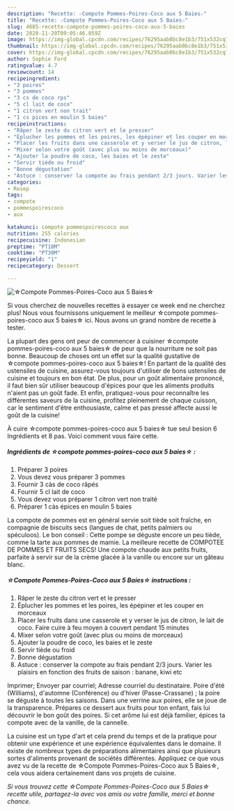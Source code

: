 ```yaml
---
description: "Recette: ☆Compote Pommes-Poires-Coco aux 5 Baies☆"
title: "Recette: ☆Compote Pommes-Poires-Coco aux 5 Baies☆"
slug: 4685-recette-compote-pommes-poires-coco-aux-5-baies
date: 2020-11-20T09:05:46.059Z
image: https://img-global.cpcdn.com/recipes/76295aab0bc8e1b3/751x532cq70/☆compote-pommes-poires-coco-aux-5-baies☆-photo-principale-de-la-recette.jpg
thumbnail: https://img-global.cpcdn.com/recipes/76295aab0bc8e1b3/751x532cq70/☆compote-pommes-poires-coco-aux-5-baies☆-photo-principale-de-la-recette.jpg
cover: https://img-global.cpcdn.com/recipes/76295aab0bc8e1b3/751x532cq70/☆compote-pommes-poires-coco-aux-5-baies☆-photo-principale-de-la-recette.jpg
author: Sophie Ford
ratingvalue: 4.7
reviewcount: 14
recipeingredient:
- "3 poires"
- "3 pommes"
- "3 cs de coco rps"
- "5 cl lait de coco"
- "1 citron vert non trait"
- "1 cs pices en moulin 5 baies"
recipeinstructions:
- "Râper le zeste du citron vert et le presser"
- "Éplucher les pommes et les poires, les épépiner et les couper en morceaux"
- "Placer les fruits dans une casserole et y verser le jus de citron, le lait de coco. Faire cuire à feu moyen à couvert pendant 15 minutes"
- "Mixer selon votre goût (avec plus ou moins de morceaux)"
- "Ajouter la poudre de coco, les baies et le zeste"
- "Servir tiède ou froid"
- "Bonne dégustation"
- "Astuce : conserver la compote au frais pendant 2/3 jours. Varier les plaisirs en fonction des fruits de saison : banane, kiwi etc"
categories:
- Resep
tags:
- compote
- pommespoirescoco
- aux

katakunci: compote pommespoirescoco aux 
nutrition: 255 calories
recipecuisine: Indonesian
preptime: "PT18M"
cooktime: "PT30M"
recipeyield: "1"
recipecategory: Dessert

---
```



![☆Compote Pommes-Poires-Coco aux 5 Baies☆](https://img-global.cpcdn.com/recipes/76295aab0bc8e1b3/751x532cq70/☆compote-pommes-poires-coco-aux-5-baies☆-photo-principale-de-la-recette.jpg)

Si vous cherchez de nouvelles recettes à essayer ce week end ne cherchez plus! Nous vous fournissons uniquement le meilleur ☆compote pommes-poires-coco aux 5 baies☆ ici. Nous avons un grand nombre de recette à tester.

La plupart des gens ont peur de commencer à cuisiner ☆compote pommes-poires-coco aux 5 baies☆ de peur que la nourriture ne soit pas bonne. Beaucoup de choses ont un effet sur la qualité gustative de ☆compote pommes-poires-coco aux 5 baies☆! En partant de la qualité des ustensiles de cuisine, assurez-vous toujours d'utiliser de bons ustensiles de cuisine et toujours en bon état. De plus, pour un goût alimentaire prononcé, il faut bien sûr utiliser beaucoup d'épices pour que les aliments produits n'aient pas un goût fade. Et enfin, pratiquez-vous pour reconnaître les différentes saveurs de la cuisine, profitez pleinement de chaque cuisson, car le sentiment d'être enthousiaste, calme et pas pressé affecte aussi le goût de la cuisine!

<!--inarticleads1-->

À cuire ☆compote pommes-poires-coco aux 5 baies☆ tue seul besion 6 Ingrédients et 8 pas. Voici comment vous faire cette.

##### Ingrédients de ☆compote pommes-poires-coco aux 5 baies☆ :

1. Préparer 3 poires
1. Vous devez vous préparer 3 pommes
1. Fournir 3 càs de coco râpés
1. Fournir 5 cl lait de coco
1. Vous devez vous préparer 1 citron vert non traité
1. Préparer 1 càs épices en moulin 5 baies


La compote de pommes est en général servie soit tiède soit fraîche, en compagnie de biscuits secs (langues de chat, petits palmiers ou spéculoos). Le bon conseil : Cette pompe se déguste encore un peu tiède, comme la tarte aux pommes de mamie. La meilleure recette de COMPOTEE DE POMMES ET FRUITS SECS! Une compote chaude aux petits fruits, parfaite à servir sur de la crème glacée à la vanille ou encore sur un gâteau blanc. 

<!--inarticleads2-->

##### ☆Compote Pommes-Poires-Coco aux 5 Baies☆ instructions :

1. Râper le zeste du citron vert et le presser
1. Éplucher les pommes et les poires, les épépiner et les couper en morceaux
1. Placer les fruits dans une casserole et y verser le jus de citron, le lait de coco. Faire cuire à feu moyen à couvert pendant 15 minutes
1. Mixer selon votre goût (avec plus ou moins de morceaux)
1. Ajouter la poudre de coco, les baies et le zeste
1. Servir tiède ou froid
1. Bonne dégustation
1. Astuce : conserver la compote au frais pendant 2/3 jours. Varier les plaisirs en fonction des fruits de saison : banane, kiwi etc


Imprimer; Envoyer par courriel; Adresse courriel du destinataire. Poire d&#39;été (Williams), d&#39;automne (Conférence) ou d&#39;hiver (Passe-Crassane) ; la poire se déguste à toutes les saisons. Dans une verrine aux poires, elle se joue de la transparence. Prépares ce dessert aux fruits pour ton enfant, fais lui découvrir le bon goût des poires. Si cet arôme lui est déjà familier, épices ta compote avec de la vanille, de la cannelle. 

<!--inarticleads1-->

<p>
La cuisine est un type d'art et cela prend du temps et de la pratique pour obtenir une expérience et une expérience équivalentes dans le domaine. Il existe de nombreux types de préparations alimentaires ainsi que plusieurs sortes d'aliments provenant de sociétés différentes. Appliquez ce que vous avez vu de la recette de ☆Compote Pommes-Poires-Coco aux 5 Baies☆, cela vous aidera certainement dans vos projets de cuisine.
</p>

<p>
<i>Si vous trouvez cette ☆Compote Pommes-Poires-Coco aux 5 Baies☆ recette utile, partagez-la avec vos amis ou votre famille, merci et bonne chance.</i>
</p>
